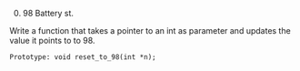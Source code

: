 0. 98 Battery st.

Write a function that takes a pointer to an int as parameter and updates the value it points to to 98.

    Prototype: void reset_to_98(int *n);

